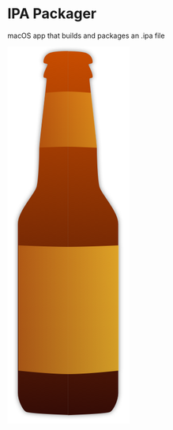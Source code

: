 # IPA Packager
macOS app that builds and packages an .ipa file

![ipa packager art work](./docs/artwork.png)
